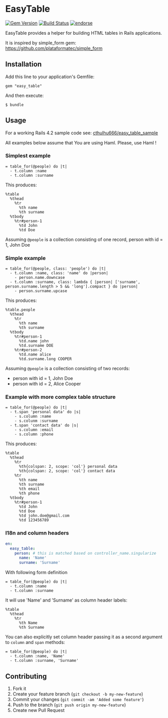 # EasyTable

[![Gem Version](https://badge.fury.io/rb/easy_table.svg)](https://badge.fury.io/rb/easy_table)
[![Build Status](https://travis-ci.org/cthulhu666/easy_table.png?branch=master)](https://travis-ci.org/cthulhu666/easy_table)
[![endorse](https://api.coderwall.com/cthulhu666/endorsecount.png)](https://coderwall.com/cthulhu666)

EasyTable provides a helper for building HTML tables in Rails applications.

It is inspired by simple_form gem: https://github.com/plataformatec/simple_form

## Installation

Add this line to your application's Gemfile:

    gem "easy_table"

And then execute:

    $ bundle

## Usage

For a working Rails 4.2 sample code see: [cthulhu666/easy_table_sample](https://github.com/cthulhu666/easy_table_sample/tree/rails_4_2)

All examples below assume that You are using Haml. Please, use Haml !

### Simplest example

```haml
= table_for(@people) do |t|
  - t.column :name
  - t.column :surname
```

This produces:

```haml
%table
  %thead
    %tr
      %th name
      %th surname
  %tbody
    %tr#person-1
      %td John
      %td Doe
```

Assuming `@people` is a collection consisting of one record, person with id = 1, John Doe

### Simple example

```haml
= table_for(@people, class: 'people') do |t|
  - t.column :name, class: 'name' do |person|
    - person.name.downcase 
  - t.column :surname, class: lambda { |person| ['surname', person.surname.length > 5 && 'long'].compact } do |person|
    - person.surname.upcase
```

This produces:

```haml
%table.people
  %thead
    %tr
      %th name
      %th surname
  %tbody
    %tr#person-1
      %td.name john
      %td.surname DOE
    %tr#person-2
      %td.name alice
      %td.surname.long COOPER
```

Assuming `@people` is a collection consisting of two records:
 * person with id = 1, John Doe
 * person with id = 2, Alice Cooper

### Example with more complex table structure

```haml
= table_for(@people) do |t|
  - t.span 'personal data' do |s|
    - s.column :name
    - s.colunm :surname
  - t.span 'contact data' do |s|
    - s.column :email
    - s.column :phone
```

This produces:

```haml
%table
  %thead
    %tr
      %th{colspan: 2, scope: 'col'} personal data
      %th{colspan: 2, scope: 'col'} contact data
    %tr
      %th name
      %th surname
      %th email
      %th phone
  %tbody
    %tr#person-1
      %td John
      %td Doe
      %td john.doe@gmail.com
      %td 123456789    
```

### I18n and column headers

```yaml
en:
  easy_table:
    person: # this is matched based on controller_name.singularize
      name: 'Name'
      surname: 'Surname'
```

With following form definition

```haml
= table_for(@people) do |t|
  - t.column :name
  - t.column :surname
```

It will use 'Name' and 'Surname' as column header labels:

```haml
%table
  %thead
    %tr
      %th Name
      %th Surname
```

You can also explicitly set column header passing it as a second argument to ```column``` and ```span``` methods:

```haml
= table_for(@people) do |t|
  - t.column :name, 'Name'
  - t.column :surname, 'Surname'
```


## Contributing

1. Fork it
2. Create your feature branch (`git checkout -b my-new-feature`)
3. Commit your changes (`git commit -am 'Added some feature'`)
4. Push to the branch (`git push origin my-new-feature`)
5. Create new Pull Request
